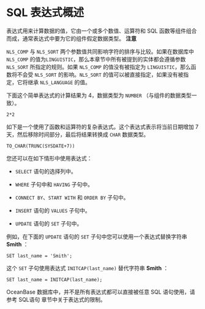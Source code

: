 SQL 表达式概述 
==============================



表达式用来计算数据的值，它由一个或多个数值、运算符和 SQL 函数等组件组合而成，通常表达式中要为它的组件假定数据类型。
**注意**



`NLS_COMP` 与 `NLS_SORT` 两个参数值共同影响字符的排序与比较。如果在数据库中 `NLS_COMP` 的值为`LINGUISTIC`，那么本章节中所有被提到的实体都会遵循参数 `NLS_SORT` 所指定的规则。如果 `NLS_COMP` 的值没有被指定为 `LINGUISTIC`，那么函数将不会受 `NLS_SORT` 的影响。`NLS_SORT` 的值可以被直接指定，如果没有被指定，它将继承 `NLS_LANGUAGE` 的值。

下面这个简单表达式的计算结果为 4，数据类型为 `NUMBER` （与组件的数据类型一致）。

    2*2



如下是一个使用了函数和运算符的复杂表达式。这个表达式表示将当前日期增加 7 天，然后移除时间部分，最后将结果转换成 `CHAR` 数据类型。

    TO_CHAR(TRUNC(SYSDATE+7))



您还可以在如下情形中使用表达式：

* `SELECT` 语句的选择列中。

* `WHERE` 子句中和 `HAVING` 子句中。

* `CONNECT BY`、`START WITH` 和 `ORDER BY` 子句中。

* `INSERT` 语句的 `VALUES` 子句中。

* `UPDATE` 语句的 `SET` 子句中。




例如，在下面的 `UPDATE` 语句的 `SET` 子句中您可以使用一个表达式替换字符串 **Smith** ：

    SET last_name = 'Smith';



这个 `SET` 子句使用表达式 `INITCAP(last_name)` 替代字符串 **Smith** ：

    SET last_name = INITCAP(last_name);



OceanBase 数据库中，并不是所有表达式都可以直接被任意 SQL 语句使用，请参考 SQL语句 章节中关于表达式的限制。

